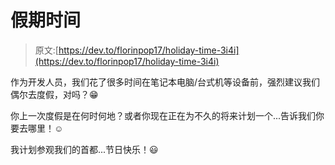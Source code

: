 # 假期时间

> 原文:[https://dev.to/florinpop17/holiday-time-3i4i](https://dev.to/florinpop17/holiday-time-3i4i)

作为开发人员，我们花了很多时间在笔记本电脑/台式机等设备前，强烈建议我们偶尔去度假，对吗？😁

你上一次度假是在何时何地？或者你现在正在为不久的将来计划一个...告诉我们你要去哪里！☺️

我计划参观我们的首都...节日快乐！😃